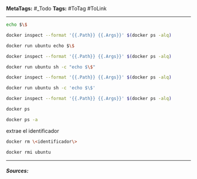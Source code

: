 **MetaTags:** #_Todo
**Tags:** #ToTag #ToLink 
- - -


``` bash
echo $\$
```

``` bash
docker inspect --format '{{.Path}} {{.Args}}' $(docker ps -alq)
```

``` bash
docker run ubuntu echo $\$
```

``` bash
docker inspect --format '{{.Path}} {{.Args}}' $(docker ps -alq)
```

``` bash
docker run ubuntu sh -c "echo $\$"
```

``` bash
docker inspect --format '{{.Path}} {{.Args}}' $(docker ps -alq)
```

``` bash
docker run ubuntu sh -c 'echo $\$'
```

``` bash
docker inspect --format '{{.Path}} {{.Args}}' $(docker ps -alq)
```

``` bash
docker ps
```

``` bash
docker ps -a
```
extrae el identificador

``` bash
docker rm \<identificador\>
```

``` bash
docker rmi ubuntu
```
- - - 
#### ***Sources:***